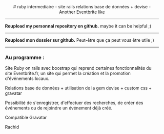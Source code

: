 <center>
# ruby intermediaire - site rails relations base de données + devise - Another Eventbrite like
</center>

* * *

**Reupload my personnal repository on github.**
maybe it can be helpful ;)

* * *

**Reupload mon dossier sur github.**
Peut-être que ça peut vous être utile ;)

* * *

### Au programme :

Site Ruby on rails avec boostrap qui reprend certaines fonctionnalités du site Eventbrite.fr, un site qui permet la création et la promotion d'événements locaux.

Relations base de données + utilisation de la gem devise + custom css + gravatar

Possibilité de s'enregistrer, d'effectuer des recherches, de créer des événements ou de rejoindre un événement déjà créé.

Compatible Gravatar

Rachid
